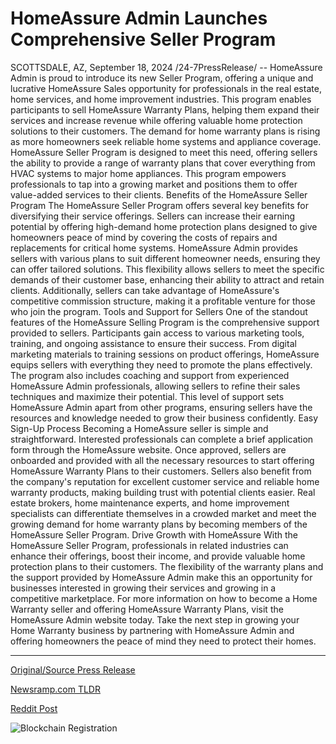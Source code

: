 # HomeAssure Admin Launches Comprehensive Seller Program

SCOTTSDALE, AZ, September 18, 2024 /24-7PressRelease/ -- HomeAssure Admin is proud to introduce its new Seller Program, offering a unique and lucrative HomeAssure Sales opportunity for professionals in the real estate, home services, and home improvement industries. This program enables participants to sell HomeAssure Warranty Plans, helping them expand their services and increase revenue while offering valuable home protection solutions to their customers.  The demand for home warranty plans is rising as more homeowners seek reliable home systems and appliance coverage. HomeAssure Seller Program is designed to meet this need, offering sellers the ability to provide a range of warranty plans that cover everything from HVAC systems to major home appliances. This program empowers professionals to tap into a growing market and positions them to offer value-added services to their clients.  Benefits of the HomeAssure Seller Program The HomeAssure Seller Program offers several key benefits for diversifying their service offerings. Sellers can increase their earning potential by offering high-demand home protection plans designed to give homeowners peace of mind by covering the costs of repairs and replacements for critical home systems.  HomeAssure Admin provides sellers with various plans to suit different homeowner needs, ensuring they can offer tailored solutions. This flexibility allows sellers to meet the specific demands of their customer base, enhancing their ability to attract and retain clients. Additionally, sellers can take advantage of HomeAssure's competitive commission structure, making it a profitable venture for those who join the program.  Tools and Support for Sellers One of the standout features of the HomeAssure Selling Program is the comprehensive support provided to sellers. Participants gain access to various marketing tools, training, and ongoing assistance to ensure their success. From digital marketing materials to training sessions on product offerings, HomeAssure equips sellers with everything they need to promote the plans effectively.  The program also includes coaching and support from experienced HomeAssure Admin professionals, allowing sellers to refine their sales techniques and maximize their potential. This level of support sets HomeAssure Admin apart from other programs, ensuring sellers have the resources and knowledge needed to grow their business confidently.  Easy Sign-Up Process Becoming a HomeAssure seller is simple and straightforward. Interested professionals can complete a brief application form through the HomeAssure website. Once approved, sellers are onboarded and provided with all the necessary resources to start offering HomeAssure Warranty Plans to their customers.  Sellers also benefit from the company's reputation for excellent customer service and reliable home warranty products, making building trust with potential clients easier. Real estate brokers, home maintenance experts, and home improvement specialists can differentiate themselves in a crowded market and meet the growing demand for home warranty plans by becoming members of the HomeAssure Seller Program.  Drive Growth with HomeAssure With the HomeAssure Seller Program, professionals in related industries can enhance their offerings, boost their income, and provide valuable home protection plans to their customers. The flexibility of the warranty plans and the support provided by HomeAssure Admin make this an opportunity for businesses interested in growing their services and growing in a competitive marketplace.  For more information on how to become a Home Warranty seller and offering HomeAssure Warranty Plans, visit the HomeAssure Admin website today. Take the next step in growing your Home Warranty business by partnering with HomeAssure Admin and offering homeowners the peace of mind they need to protect their homes. 

---

[Original/Source Press Release](https://www.24-7pressrelease.com/press-release/514424/homeassure-admin-launches-comprehensive-seller-program)
                    

[Newsramp.com TLDR](None) 



[Reddit Post](https://www.reddit.com/r/RealEstate_NewsRamp/comments/1fjmzha/homeassure_admin_introduces_new_seller_program/) 



![Blockchain Registration](https://cdn.newsramp.app/24-7PressRelease/qrcode/249/18/linem1s9.webp)